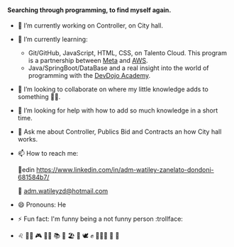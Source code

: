 #### Searching through programming, to find myself again.

- 🔭 I’m currently working on Controller, on City hall.
- 🌱 I’m currently learning:
  - Git/GitHub, JavaScript, HTML, CSS, on Talento Cloud. This program is a partnership between [Meta](https://www.meta.com/) and [AWS](https://aws.amazon.com/pt/).
  - Java/SpringBoot/DataBase and a real insight into the world of programming with the [DevDojo Academy](https://devdojo.academy/). 
- 👯 I’m looking to collaborate on where my little knowledge adds to something :raising_hand_man:.
- 🤔 I’m looking for help with how to add so much knowledge in a short time.
- 💬 Ask me about Controller, Publics Bid and Contracts an how City hall works.
- 📫 How to reach me:  

  :link:edin https://www.linkedin.com/in/adm-watiley-zanelato-dondoni-681584b7/  

  :envelope_with_arrow: adm.watileyzd@hotmail.com  

- 😄 Pronouns: He
- ⚡ Fun fact: I'm funny being a not funny person :trollface:
- :leo: :rainbow_flag: :video_game: :man_cook: :books: :wine_glass: :beach_umbrella:
  :cheese: :dove: :fist_raised: :family_man_woman_girl: :motor_scooter: :peanuts: 

<!--
**WZDondoni/WZDondoni** is a ✨ _special_ ✨ repository because its `README.md` (this file) appears on your GitHub profile.

Here are some ideas to get you started:

-->
